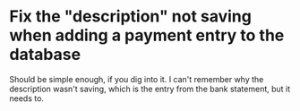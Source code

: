 # Fix the "description" not saving when adding a payment entry to the database

Should be simple enough, if you dig into it.  I can't remember why the description wasn't saving, which is the entry from the bank statement, but it needs to. 
